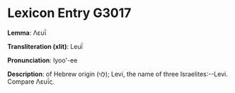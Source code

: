 # Lexicon Entry G3017

**Lemma**: Λευΐ

**Transliteration (xlit)**: Leuḯ

**Pronunciation**: lyoo'-ee

**Description**:
of Hebrew origin (לֵוִי); Levi, the name of three Israelites:--Levi. Compare Λευΐς.

